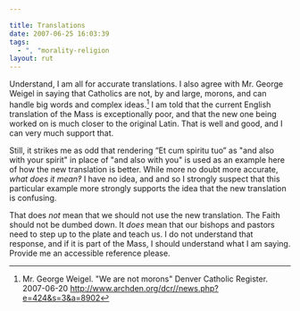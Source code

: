 ```yaml
---

title: Translations
date: 2007-06-25 16:03:39
tags:
  - ", "morality-religion
layout: rut
---
```


Understand, I am all for accurate translations.  I also agree with Mr. George Weigel in saying that Catholics are not, by and large, morons, and can handle big words and complex ideas.[^weigel1]  I am told that the current English translation of the Mass is exceptionally poor, and that the new one being worked on is much closer to the original Latin.  That is well and good, and I can very much support that.

Still, it strikes me as odd that rendering “Et cum spiritu tuo” as "and also with your spirit" in place of "and also with you" is used as an example here of how the new translation is better.  While more no doubt more accurate, *what does it mean&#x203d;*  I have no idea, and and so I strongly suspect that this particular example more strongly supports the idea that the new translation is confusing.

That does *not* mean that we should not use the new translation.  The Faith should not be dumbed down.  It *does* mean that our bishops and pastors need to step up to the plate and teach us.  I do not understand that response, and if it is part of the Mass, I should understand what I am saying.  Provide me an accessible reference please. 

[^weigel1]:  Mr. George Weigel.  "We are not morons"  Denver Catholic Register.  2007-06-20 <http://www.archden.org/dcr//news.php?e=424&s=3&a=8902>

